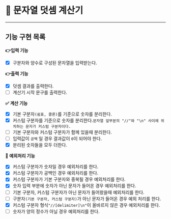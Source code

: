 # 🎯 문자열 덧셈 계산기
***
## 기능 구현 목록

**👉입력 기능**
- [x] 구분자와 양수로 구성된 문자열을 입력받는다.

**👉출력 기능**
- [x] 덧셈 결과를 출력한다.
- [ ] 계산기 시작 문구를 출력한다.

**✅ 계산 기능**
- [x] 기본 구분자`(쉼표, 콜론)`를 기준으로 숫자를 분리한다.
- [x] 커스텀 구분자를 기준으로 숫자를 분리한다.`문자열 앞부분의 "//"와 "\n" 사이에 위치하는 문자가 커스텀 구분자이다.`
- [ ] 기본 구분자와 커스텀 구분자가 함께 있을때 분리한다.
- [ ] 입력값이 `공백` 일 경우 결과값이 `0`이 되어야 한다.
- [x] 분리된 숫자들을 모두 더한다.

**🚫 예외처리 기능**
- [x] 커스텀 구분자가 숫자일 경우 예외처리를 한다.
- [x] 커스텀 구분자가 공백인 경우 예외처리를 한다.
- [x] 커스텀 구분자가 기본 구분자와 중복될 경우 예외처리를 한다.
- [x] 숫자 입력 부분에 숫자가 아닌 문자가 들어온 경우 예외처리를 한다.
- [ ] 기본 구분자, 커스텀 구분자가 아닌 문자가 들어왔을때 예외처리를 한다.
- [ ] 구분자`(기본 구분자, 커스텀 구분자)`가 아닌 문자가 들어온 경우 예외 처리를 한다.
- [x] 커스텀 구분자 형식`"//[delimiter]\n"`이 올바르지 않은 경우 예외처리를 한다.
- [ ] 숫자가 양의 정수가 아닐 경우 예외처리를 한다.
